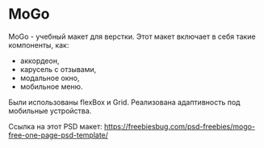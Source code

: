 # MoGo

MoGo - учебный макет для верстки. Этот макет включает в себя такие компоненты, как: 
* аккордеон, 
* карусель с отзывами, 
* модальное окно, 
* мобильное меню. 

Были использованы flexBox и Grid.
Реализована адаптивность под мобильные устройства.

Ссылка на этот PSD макет: https://freebiesbug.com/psd-freebies/mogo-free-one-page-psd-template/
